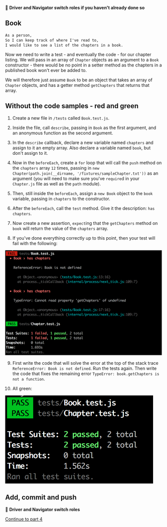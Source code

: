 :twisted_rightwards_arrows: **Driver and Navigator switch roles if you haven't already done so**

## Book

```
As a person,
So I can keep track of where I've read to,
I would like to see a list of the chapters in a book.
```

Now we need to write a test - and eventually the code - for our chapter listing. We will pass in an array of `Chapter` objects as an argument to a `Book` constructor - there would be no point in a setter method as the chapters in a published book won't ever be added to. 

We will therefore just assume `Book` to be an object that takes an array of `Chapter` objects, and has a getter method `getChapters` that returns that array.

## Without the code samples - red and green

1. Create a new file in `/tests` called `Book.test.js`.

2. Inside the file, call `describe`, passing in `Book` as the first argument, and an anonymous function as the second argument.

3. In the `describe` callback, declare a new variable named `chapters` and assign to it an empty array. Also declare a variable named `book`, but don't assign to it.

4. Now in the `beforeEach`, create a `for` loop that will call the `push` method on the `chapters` array `12` times, passing in `new Chapter(path.join(__dirname, '/fixtures/sampleChapter.txt'))` as an argument (you will need to make sure you've `require`d in your `Chapter.js` file as well as the `path` module). 

5. Then, still inside the `beforeEach`, assign a `new Book` object to the `book` variable, passing in `chapters` to the constructor.

6. After the `beforeEach`, call the `test` method. Give it the description: `has chapters`.

7. Now create a new assertion, `expect`ing that the `getChapters` method on `book` will return the value of the `chapters` array.

8. If you've done everything correctly up to this point, then your test will fail with the following:

![Book Errors](images/bookErrors.png)

9. First write the code that will solve the error at the top of the stack trace `ReferenceError: Book is not defined`. Run the tests again. Then write the code that fixes the remaining error `TypeError: book.getChapters is not a function`. 

10. All green:

![Book passing](images/booksPassing.png)

## Add, commit and push

:twisted_rightwards_arrows: **Driver and Navigator switch roles**

[Continue to part 4](lesson1_part4.md)